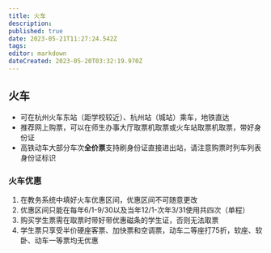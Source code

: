 ```yaml
---
title: 火车
description: 
published: true
date: 2023-05-21T11:27:24.542Z
tags: 
editor: markdown
dateCreated: 2023-05-20T03:32:19.970Z
---
```


## 火车

* 可在杭州火车东站（距学校较近）、杭州站（城站）乘车，地铁直达
* 推荐网上购票，可以在师生办事大厅取票机取票或火车站取票机取票，带好身份证
* 高铁动车大部分车次**全价票**支持刷身份证直接进出站，请注意购票时列车列表身份证标识

### 火车优惠

1. 在教务系统中填好火车优惠区间，优惠区间不可随意更改
1. 优惠区间只能在每年6/1-9/30以及当年12/1-次年3/31使用共四次（单程）
1. 购买学生票需在取票时带好带优惠磁条的学生证，否则无法取票
1. 学生票只享受半价硬座客票、加快票和空调票，动车二等座打75折，软座、软卧、动车一等票均无优惠